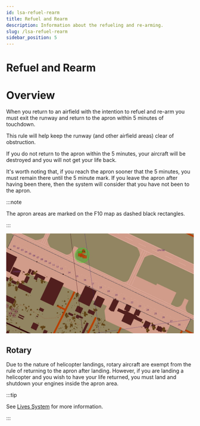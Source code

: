 ```yaml
---
id: lsa-refuel-rearm
title: Refuel and Rearm
description: Information about the refueling and re-arming.
slug: /lsa-refuel-rearm
sidebar_position: 5
---
```


# Refuel and Rearm

# Overview

When you return to an airfield with the intention to refuel and re-arm you must exit the runway and return to the apron within 5 minutes of touchdown.

This rule will help keep the runway (and other airfield areas) clear of obstruction.

If you do not return to the apron within the 5 minutes, your aircraft will be destroyed and you will not get your life back.

It's worth noting that, if you reach the apron sooner that the 5 minutes, you must remain there until the 5 minute mark. 
If you leave the apron after having been there, then the system will consider that you have not been to the apron.

:::note

The apron areas are marked on the F10 map as dashed black rectangles.

:::

![apron area](./img/apron_area.jpg "Apron Area")

## Rotary

Due to the nature of helicopter landings, rotary aircraft are exempt from the rule of returning to the apron after landing.
However, if you are landing a helicopter and you wish to have your life returned, you must land and shutdown your engines inside the apron area. 

:::tip

See [Lives System](./lives-system.md) for more information.

:::